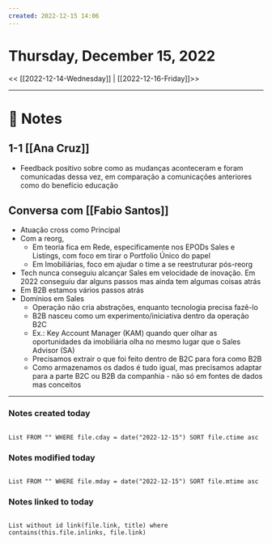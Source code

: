 ```yaml
---
created: 2022-12-15 14:06
---
```


# Thursday, December 15, 2022

<< [[2022-12-14-Wednesday]] | [[2022-12-16-Friday]]>>

---

# 📝 Notes
## 1-1 [[Ana Cruz]]
- Feedback positivo sobre como as mudanças aconteceram e foram comunicadas dessa vez, em comparação a comunicações anteriores como do benefício educação

## Conversa com [[Fabio Santos]]
- Atuação cross como Principal
- Com a reorg, 
	- Em teoria fica em Rede, especificamente nos EPODs Sales e Listings, com foco em tirar o Portfolio Único do papel
	- Em Imobiliárias, foco em ajudar o time a se reestruturar pós-reorg 
- Tech nunca conseguiu alcançar Sales em velocidade de inovação. Em 2022 conseguiu dar alguns passos mas ainda tem algumas coisas atrás
- Em B2B estamos vários passos atrás 
- Domínios em Sales
	- Operação não cria abstrações, enquanto tecnologia precisa fazê-lo
	- B2B nasceu como um experimento/iniciativa dentro da operação B2C
	- Ex.: Key Account Manager (KAM) quando quer olhar as oportunidades da imobiliária olha no mesmo lugar que o Sales Advisor (SA)
	- Precisamos extrair o que foi feito dentro de B2C para fora como B2B
	- Como armazenamos os dados é tudo igual, mas precisamos adaptar para a parte B2C ou B2B da companhia - não só em fontes de dados mas conceitos

---

### Notes created today

```dataview

List FROM "" WHERE file.cday = date("2022-12-15") SORT file.ctime asc

```

### Notes modified today

```dataview

List FROM "" WHERE file.mday = date("2022-12-15") SORT file.mtime asc

```

### Notes linked to today

```dataview 

List without id link(file.link, title) where contains(this.file.inlinks, file.link)

```